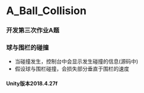 # A_Ball_Collision
### 开发第三次作业A题

### 球与围栏的碰撞
- 当碰撞发生，控制台中会显示发生碰撞的信息(源码中)
- 假设球与围栏碰撞，会损失部分垂直于围栏的速度



#### Unity版本2018.4.27f

